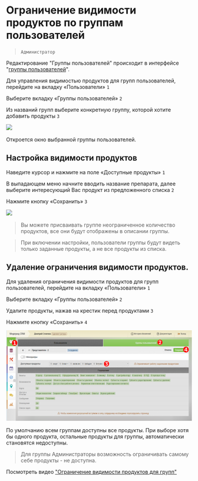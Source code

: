 # Ограничение видимости продуктов по группам пользователей

>`Администратор`

Редактирование "Группы пользователей" происходит в интерфейсе "[группы пользователей](accounts-group.html)".

Для управления видимостью продуктов для групп пользователей, перейдите на вкладку «Пользователи» `1` 

Выберите вкладку «Группы пользователей» `2`

Из названий групп выберите конкретную группу, которой хотите добавить продукты `3` 

![](../images/сhoosing_group.png)

Откроется окно выбранной группы пользователей.

## Настройка видимости продуктов

Наведите курсор и нажмите на поле «Доступные продукты» `1`

В выпадающем меню начните вводить название препарата, далее выберите интересующий Вас продукт из предложенного списка `2`

Нажмите кнопку «Сохранить» `3`

![](../images/сhoosing_drug_group.png)

 > Вы можете присваивать группе неограниченное количество продуктов, все они будут отображены в описании группы.

 > При включении настройки, пользователи группы будут видеть только заданные продукты, а не все продукты из списка.
 
 ## Удаление ограничения видимости продуктов.

Для удаления ограничения видимости продуктов для групп пользователей, перейдите на вкладку «Пользователи» `1`

Выберите вкладку «Группы пользователей» `2`

Удалите продукты, нажав на крестик перед продуктами `3`

Нажмите кнопку «Сохранить» `4`

![](../images/delete_drug_group.png)

 По умолчанию всем группам доступны все продукты. При выборе хотя бы одного продукта, остальные продукты для группы, автоматически становятся недоступны. 

 >Для группы Администраторы возможность ограничивать самому себе продукты - не доступна.

Посмотреть видео ["Ограничение видимости продуктов для групп" ](https://storage.yandexcloud.net/support-files/video/accounts-group-allowed-products.mp4)
